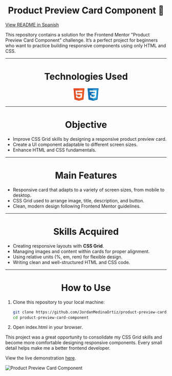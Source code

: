 <h1 align="center">Product Preview Card Component 🛒</h1>

<p align="left">
  <a href="README_ES.md" target="_blank">
    View README in Spanish
  </a>
</p>

<p>This repository contains a solution for the Frontend Mentor "Product Preview Card Component" challenge. It’s a perfect project for beginners who want to practice building responsive components using only HTML and CSS.</p>
<hr>

<h1 align="center">Technologies Used</h1>
<div align="center">
  <img src="https://github.com/devicons/devicon/blob/master/icons/html5/html5-original.svg" alt="HTML5" title="HTML5" width="40px">
  <img src="https://github.com/devicons/devicon/blob/master/icons/css3/css3-original.svg" alt="CSS3" title="CSS3" width="40px">
</div>
<hr>

<h1 align="center">Objective</h1>
<ul>
  <li>Improve CSS Grid skills by designing a responsive product preview card.</li>
  <li>Create a UI component adaptable to different screen sizes.</li>
  <li>Enhance HTML and CSS fundamentals.</li>
</ul>
<hr>

<h1 align="center">Main Features</h1>
<ul>
  <li>Responsive card that adapts to a variety of screen sizes, from mobile to desktop.</li>
  <li>CSS Grid used to arrange image, title, description, and button.</li>
  <li>Clean, modern design following Frontend Mentor guidelines.</li>
</ul>
<hr>

<h1 align="center">Skills Acquired</h1>
<ul>
  <li>Creating responsive layouts with <b>CSS Grid</b>.</li>
  <li>Managing images and content within cards for proper alignment.</li>
  <li>Using relative units (%, em, rem) for flexible design.</li>
  <li>Writing clean and well-structured HTML and CSS code.</li>
</ul>
<hr>

<h1 align="center">How to Use</h1>

1. Clone this repository to your local machine:

   ```sh
   git clone https://github.com/JordanMedinaOrtiz/product-preview-card-component.git
   cd product-preview-card-component

2. Open index.html in your browser.

<p>This project was a great opportunity to consolidate my CSS Grid skills and become more comfortable designing responsive components. Every small detail helps make me a better frontend developer.</p> <p>View the live demonstration <a href="https://jordanmedinaortiz.github.io/product-preview-card-component/" target="_blank">here</a>.</p> 
<img src="product-preview-card-component.png" alt="Product Preview Card Component" title="Product Preview Card Component" />
